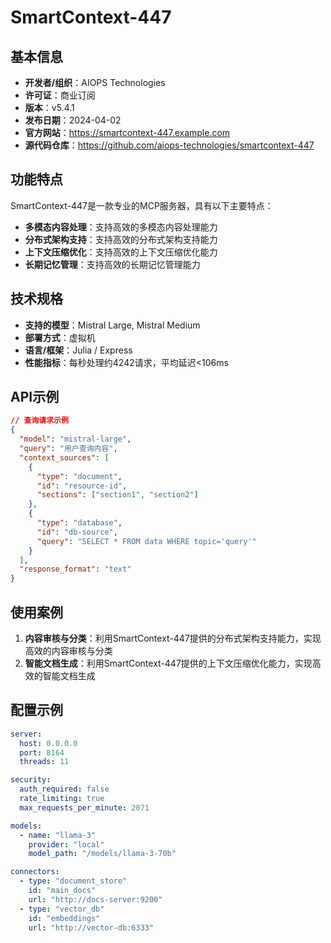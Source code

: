 # SmartContext-447

## 基本信息

- **开发者/组织**：AIOPS Technologies
- **许可证**：商业订阅
- **版本**：v5.4.1
- **发布日期**：2024-04-02
- **官方网站**：https://smartcontext-447.example.com
- **源代码仓库**：https://github.com/aiops-technologies/smartcontext-447

## 功能特点

SmartContext-447是一款专业的MCP服务器，具有以下主要特点：

- **多模态内容处理**：支持高效的多模态内容处理能力
- **分布式架构支持**：支持高效的分布式架构支持能力
- **上下文压缩优化**：支持高效的上下文压缩优化能力
- **长期记忆管理**：支持高效的长期记忆管理能力


## 技术规格

- **支持的模型**：Mistral Large, Mistral Medium
- **部署方式**：虚拟机
- **语言/框架**：Julia / Express
- **性能指标**：每秒处理约4242请求，平均延迟<106ms

## API示例

```json
// 查询请求示例
{
  "model": "mistral-large",
  "query": "用户查询内容",
  "context_sources": [
    {
      "type": "document",
      "id": "resource-id",
      "sections": ["section1", "section2"]
    },
    {
      "type": "database",
      "id": "db-source",
      "query": "SELECT * FROM data WHERE topic='query'"
    }
  ],
  "response_format": "text"
}
```

## 使用案例

1. **内容审核与分类**：利用SmartContext-447提供的分布式架构支持能力，实现高效的内容审核与分类
2. **智能文档生成**：利用SmartContext-447提供的上下文压缩优化能力，实现高效的智能文档生成


## 配置示例

```yaml
server:
  host: 0.0.0.0
  port: 8164
  threads: 11

security:
  auth_required: false
  rate_limiting: true
  max_requests_per_minute: 2071

models:
  - name: "llama-3"
    provider: "local"
    model_path: "/models/llama-3-70b"

connectors:
  - type: "document_store"
    id: "main_docs"
    url: "http://docs-server:9200"
  - type: "vector_db"
    id: "embeddings"
    url: "http://vector-db:6333"
```
